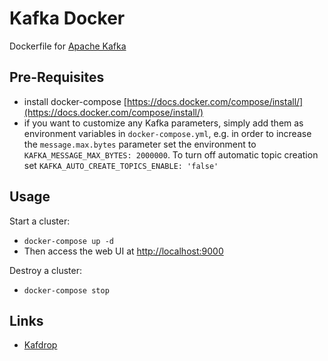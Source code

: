 # Kafka Docker

Dockerfile for [Apache Kafka](http://kafka.apache.org/)

## Pre-Requisites

- install docker-compose [https://docs.docker.com/compose/install/](https://docs.docker.com/compose/install/)
- if you want to customize any Kafka parameters, simply add them as environment variables in ```docker-compose.yml```, e.g. in order to increase the ```message.max.bytes``` parameter set the environment to ```KAFKA_MESSAGE_MAX_BYTES: 2000000```. To turn off automatic topic creation set ```KAFKA_AUTO_CREATE_TOPICS_ENABLE: 'false'```


## Usage

Start a cluster:

- ```docker-compose up -d ```
- Then access the web UI at [http://localhost:9000](http://localhost:9000)


Destroy a cluster:

- ```docker-compose stop```

## Links

- [Kafdrop](https://github.com/obsidiandynamics/kafdrop)